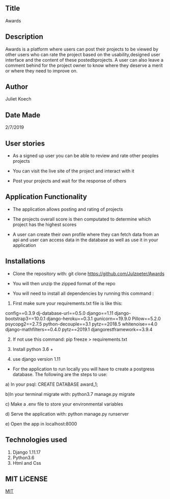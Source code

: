 ## Title
Awards

## Description
Awards is a platform where users can post their projects to be viewed by other users who can rate the project based on the usability,designed user interface and the content of these postedbprojects. A user can also leave a comment behind for the project owner to know where they deserve a merit or where they need to improve on.

## Author
Juliet Koech

## Date Made 
2/7/2019

## User stories
* As a signed up user you can be able to review and rate other peoples projects

* You can visit the live site of the project and interact with it

* Post your projects and wait for the response of others

## Application Functionality
* The application allows posting and rating of projects

* The projects overall score is then computated to determine which project has the highest scores

* A user can create their own profile where they can fetch data from an api and user can access data in the database as well as use it in your application

## Installations
* Clone the repository with: git clone https://github.com/Julzpeter/Awards

* You will then unzip the zipped format of the repo

* You will need to install all dependencies by running this command :

1) First make sure your requirements.txt file is like this:

 config==0.3.9
 dj-database-url==0.5.0
 django==1.11
 django-bootstrap3==10.0.1
 django-heroku==0.3.1 
 gunicorn==19.9.0 
 Pillow==5.2.0 
 psycopg2==2.7.5 
 python-decouple==3.1 
 pytz==2018.5 
 whitenoise==4.0
 django-mathfilters==0.4.0
 pytz==2019.1
 djangorestframework==3.9.4

2) If not use this command: pip freeze > requirements.txt

3) Install python 3.6 +

4) use django version 1.11

* For the application to run locally you will have to create a postgress database. The following are the steps to use:

a) In your psql: CREATE DATABASE award_1;

b)In your terminal migrate with: python3.7 manage.py migrate

c) Make a .env file to store your environmental variables

d) Serve the application with: python manage.py runserver

e) Open the app in localhost:8000 

## Technologies used
1) Django 1.11.17
2) Python3.6
3) Html and Css

##  MIT LiCENSE
[MIT](https://github.com/Julzpeter/Awards/blob/master/LICENSE)



